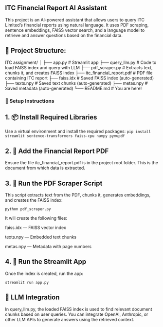 ## ITC Financial Report AI Assistant
This project is an AI-powered assistant that allows users to query ITC Limited’s financial reports using natural language. It uses PDF scraping, sentence embeddings, FAISS vector search, and a language model to retrieve and answer questions based on the financial data.

## 📁 Project Structure:
ITC assignment/
│
├── app.py                 # Streamlit app
├── query_llm.py          # Code to load FAISS index and query with LLM
├── pdf_scraper.py        # Extracts text, chunks it, and creates FAISS index
├── itc_financial_report.pdf  # PDF file containing ITC report
├── faiss.idx             # Saved FAISS index (auto-generated)
├── texts.npy             # Saved text chunks (auto-generated)
├── metas.npy             # Saved metadata (auto-generated)
└── README.md             # You are here!

### 🧰 Setup Instructions
## 1. 📦 Install Required Libraries
Use a virtual environment and install the required packages:
```pip install streamlit sentence-transformers faiss-cpu numpy pymupdf```

## 2. 📄 Add the Financial Report PDF
Ensure the file itc_financial_report.pdf is in the project root folder. This is the document from which data is extracted.

## 3. 🧠 Run the PDF Scraper Script
This script extracts text from the PDF, chunks it, generates embeddings, and creates the FAISS index:

```python pdf_scraper.py```

It will create the following files:

faiss.idx — FAISS vector index

texts.npy — Embedded text chunks

metas.npy — Metadata with page numbers

## 4. 🚀 Run the Streamlit App
Once the index is created, run the app:

```streamlit run app.py```

## 💬 LLM Integration
In query_llm.py, the loaded FAISS index is used to find relevant document chunks based on user queries. You can integrate OpenAI, Anthropic, or other LLM APIs to generate answers using the retrieved context.

